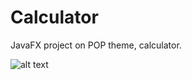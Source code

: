 # Calculator
JavaFX project on POP theme, calculator.

![alt text](out/screenshots/screenShot_01.jpg "Screen shot 01")
